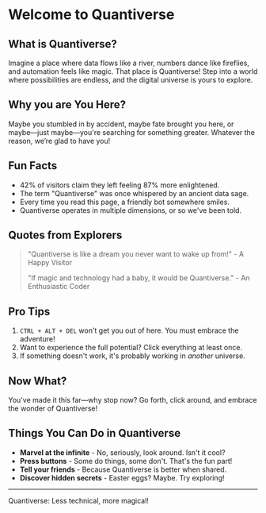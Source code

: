 # Welcome to Quantiverse

## What is Quantiverse?
Imagine a place where data flows like a river, numbers dance like fireflies, and automation feels like magic. That place is Quantiverse! Step into a world where possibilities are endless, and the digital universe is yours to explore.

<!-- @chunk {"steps": ["heading"]} -->
## Why you are You Here?
<!-- @chunk-end -->
Maybe you stumbled in by accident, maybe fate brought you here, or maybe—just maybe—you're searching for something greater. Whatever the reason, we’re glad to have you!

## Fun Facts
- 42% of visitors claim they left feeling 87% more enlightened.
- The term "Quantiverse" was once whispered by an ancient data sage.
- Every time you read this page, a friendly bot somewhere smiles.
- Quantiverse operates in multiple dimensions, or so we've been told.

## Quotes from Explorers
<!-- @chunk {"steps": ["quotes"]} -->
> "Quantiverse is like a dream you never want to wake up from!" - A Happy Visitor
> 
> "If magic and technology had a baby, it would be Quantiverse." - An Enthusiastic Coder
<!-- @chunk-end -->


## Pro Tips
<!-- @chunk {"steps": ["list"]} -->
1. `CTRL + ALT + DEL` won't get you out of here. You must embrace the adventure!
2. Want to experience the full potential? Click everything at least once.
3. If something doesn't work, it's probably working in *another* universe.
<!-- @chunk-end -->

## Now What?
You've made it this far—why stop now? Go forth, click around, and embrace the wonder of Quantiverse!

## Things You Can Do in Quantiverse
<!-- @chunk {"steps": ["bold"]} -->
- **Marvel at the infinite** - No, seriously, look around. Isn't it cool?
- **Press buttons** - Some do things, some don't. That's the fun part!
- **Tell your friends** - Because Quantiverse is better when shared.
- **Discover hidden secrets** - Easter eggs? Maybe. Try exploring!
<!-- @chunk-end -->
---
Quantiverse: Less technical, more magical!